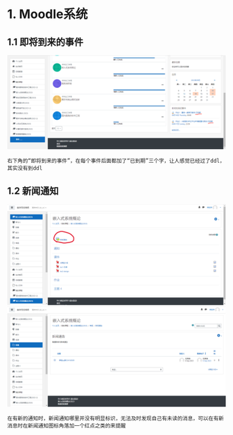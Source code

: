 # 1. Moodle系统
## 1.1 即将到来的事件
![outdate.png](outdate.png)

    右下角的“即将到来的事件”，在每个事件后面都加了“已到期”三个字，让人感觉已经过了ddl，其实没有到ddl

## 1.2 新闻通知
![note1.png](note1.png)
![note2.png](note2.png)

    在有新的通知时，新闻通知哪里并没有明显标识，无法及时发现自己有未读的消息，可以在有新消息时在新闻通知图标角落加一个红点之类的来提醒


